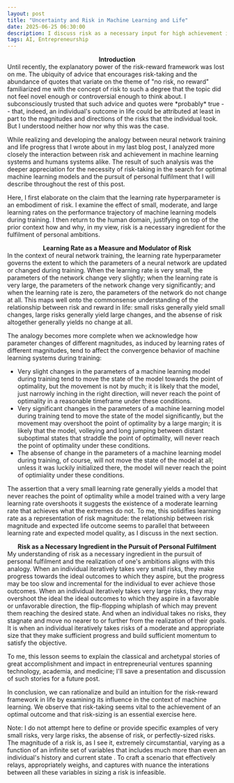 ```yaml
---
layout: post
title: "Uncertainty and Risk in Machine Learning and Life"
date: 2025-06-25 06:30:00
description: I discuss risk as a necessary input for high achievement in machine learning systems and human systems alike.
tags: AI, Entrepreneurship
---
```

<div align="center" style="font-weight: bold">Introduction</div>
Until recently, the explanatory power of the risk-reward framework was lost on me. The ubiquity of advice that encourages risk-taking and the abundance of quotes that variate on the theme of "no risk, no reward" familiarized me with the concept of risk to such a degree that the topic did not feel novel enough or controversial enough to think about. I subconsciously trusted that such advice and quotes were *probably* true -- that, indeed, an individual's outcome in life could be attributed at least in part to the magnitudes and directions of the risks that the individual took. But I understood neither how nor why this was the case.

While realizing and developing the analogy between neural network training and life progress that I wrote about in my last blog post, I analyzed more closely the interaction between risk and achievement in machine learning systems and humans systems alike. The result of such analysis was the deeper appreciation for the necessity of risk-taking in the search for optimal machine learning models and the pursuit of personal fulfilment that I will describe throughout the rest of this post.

Here, I first elaborate on the claim that the learning rate hyperparameter is an embodiment of risk. I examine the effect of small, moderate, and large learning rates on the performance trajectory of machine learning models during training. I then return to the human domain, justifying on top of the prior context how and why, in my view, risk is a necessary ingredient for the fulfilment of personal ambitions.

<div align="center" style="font-weight: bold">Learning Rate as a Measure and Modulator of Risk</div>
In the context of neural network training, the learning rate hyperparameter governs the extent to which the parameters of a neural network are updated or changed during training. When the learning rate is very small, the parameters of the network change very slightly; when the learning rate is very large, the parameters of the network change very significantly; and when the learning rate is zero, the parameters of the network do not change at all. This maps well onto the commonsense understanding of the relationship between risk and reward in life: small risks generally yield small changes, large risks generally yield large changes, and the absense of risk altogether generally yields no change at all. 

The analogy becomes more complete when we acknowledge how parameter changes of different magnitudes, as induced by learning rates of different magnitudes, tend to affect the convergence behavior of machine learning systems during training:
- Very slight changes in the parameters of a machine learning model during training tend to move the state of the model towards the point of optimality, but the movement is not by much; it is likely that the model, just narrowly inching in the right direction, will never reach the point of optimality in a reasonable timeframe under these conditions.
- Very significant changes in the parameters of a machine learning model during training tend to move the state of the model significantly, but the movement may overshoot the point of optimality by a large margin; it is likely that the model, volleying and long jumping between distant suboptimal states that straddle the point of optimality, will never reach the point of optimality under these conditions.
- The absense of change in the parameters of a machine learning model during training, of course, will not move the state of the model at all; unless it was luckily initialized there, the model will never reach the point of optimiality under these conditions.

The assertion that a very small learning rate generally yields a model that never reaches the point of optimality while a model trained with a very large learning rate overshoots it suggests the existence of a moderate learning rate that achieves what the extremes do not. To me, this solidifies learning rate as a representation of risk magnitude: the relationship between risk magnitude and expected life outcome seems to parallel that betweeen learning rate and expected model quality, as I discuss in the next section.

<div align="center" style="font-weight: bold">Risk as a Necessary Ingredient in the Pursuit of Personal Fulfilment</div>
My understanding of risk as a necessary ingredient in the pursuit of personal fulfilment and the realization of one's ambitions aligns with this analogy. When an individual iteratively takes very small risks, they make progress towards the ideal outcomes to which they aspire, but the progress may be too slow and incremental for the individual to ever achieve those outcomes. When an individual iteratively takes very large risks, they may overshoot the ideal the ideal outcomes to which they aspire in a favorable or unfavorable direction, the flip-flopping whiplash of which may prevent them reaching the desired state. And when an individual takes no risks, they stagnate and move no nearer to or further from the realization of their goals. It is when an individual iteratively takes risks of a moderate and appropriate size that they make sufficient progress and build sufficient momentum to satisfy the objective. 

To me, this lesson seems to explain the classical and archetypal stories of great accomplishment and impact in entrepreneurial ventures spanning technology, academia, and medicine; I'll save a presentation and discussion of such stories for a future post.

In conclusion, we can rationalize and build an intuition for the risk-reward framework in life by examining its influence in the context of machine learning. We observe that risk-taking seems vital to the achievement of an optimal outcome and that risk-sizing is an essential exercise here.

Note: I do not attempt here to define or provide specific examples of very small risks, very large risks, the absense of risk, or perfectly-sized risks. The magnitude of a risk is, as I see it, extremely circumstantial, varying as a function of an infinite set of variables that includes much more than even an individual's history and current state . To craft a scenario that effectively relays, appropriately weighs, and captures with nuance the interations between all these variables in sizing a risk is infeasible.